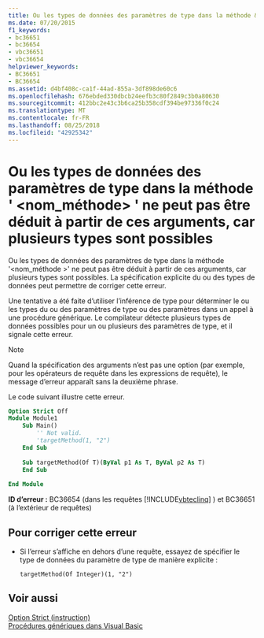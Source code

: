 ```yaml
---
title: Ou les types de données des paramètres de type dans la méthode &#39; &lt;nom_méthode&gt; &#39; ne peut pas être déduit à partir de ces arguments, car plusieurs types sont possibles
ms.date: 07/20/2015
f1_keywords:
- bc36651
- bc36654
- vbc36651
- vbc36654
helpviewer_keywords:
- BC36651
- BC36654
ms.assetid: d4bf408c-ca1f-44ad-855a-3df898de60c6
ms.openlocfilehash: 676ebded330dbcb24eefb3c80f2849c3b0a80630
ms.sourcegitcommit: 412bbc2e43c3b6ca25b358cdf394be97336f0c24
ms.translationtype: MT
ms.contentlocale: fr-FR
ms.lasthandoff: 08/25/2018
ms.locfileid: "42925342"
---
```

# <a name="data-types-of-the-type-parameters-in-method-39ltmethodnamegt39-cannot-be-inferred-from-these-arguments-because-more-than-one-type-is-possible"></a>Ou les types de données des paramètres de type dans la méthode &#39; &lt;nom_méthode&gt; &#39; ne peut pas être déduit à partir de ces arguments, car plusieurs types sont possibles
Ou les types de données des paramètres de type dans la méthode '\<nom_méthode >' ne peut pas être déduit à partir de ces arguments, car plusieurs types sont possibles. La spécification explicite du ou des types de données peut permettre de corriger cette erreur.  
  
 Une tentative a été faite d’utiliser l’inférence de type pour déterminer le ou les types du ou des paramètres de type ou des paramètres dans un appel à une procédure générique. Le compilateur détecte plusieurs types de données possibles pour un ou plusieurs des paramètres de type, et il signale cette erreur.  
  
> [!NOTE]
>  Quand la spécification des arguments n’est pas une option (par exemple, pour les opérateurs de requête dans les expressions de requête), le message d’erreur apparaît sans la deuxième phrase.  
  
 Le code suivant illustre cette erreur.  
  
```vb  
Option Strict Off  
Module Module1  
    Sub Main()  
        '' Not valid.  
        'targetMethod(1, "2")  
    End Sub  
  
    Sub targetMethod(Of T)(ByVal p1 As T, ByVal p2 As T)  
    End Sub  
  
End Module  
```  
  
 **ID d’erreur :** BC36654 (dans les requêtes [!INCLUDE[vbteclinq](~/includes/vbteclinq-md.md)] ) et BC36651 (à l’extérieur de requêtes)  
  
## <a name="to-correct-this-error"></a>Pour corriger cette erreur  
  
-   Si l’erreur s’affiche en dehors d’une requête, essayez de spécifier le type de données du paramètre de type de manière explicite :  
  
    ```  
    targetMethod(Of Integer)(1, "2")  
    ```  
  
## <a name="see-also"></a>Voir aussi  
 [Option Strict (instruction)](../../visual-basic/language-reference/statements/option-strict-statement.md)  
 [Procédures génériques dans Visual Basic](../../visual-basic/programming-guide/language-features/data-types/generic-procedures.md)
